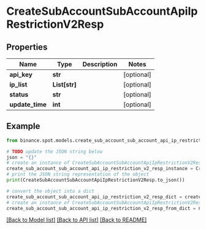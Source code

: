 # CreateSubAccountSubAccountApiIpRestrictionV2Resp


## Properties

Name | Type | Description | Notes
------------ | ------------- | ------------- | -------------
**api_key** | **str** |  | [optional] 
**ip_list** | **List[str]** |  | [optional] 
**status** | **str** |  | [optional] 
**update_time** | **int** |  | [optional] 

## Example

```python
from binance.spot.models.create_sub_account_sub_account_api_ip_restriction_v2_resp import CreateSubAccountSubAccountApiIpRestrictionV2Resp

# TODO update the JSON string below
json = "{}"
# create an instance of CreateSubAccountSubAccountApiIpRestrictionV2Resp from a JSON string
create_sub_account_sub_account_api_ip_restriction_v2_resp_instance = CreateSubAccountSubAccountApiIpRestrictionV2Resp.from_json(json)
# print the JSON string representation of the object
print(CreateSubAccountSubAccountApiIpRestrictionV2Resp.to_json())

# convert the object into a dict
create_sub_account_sub_account_api_ip_restriction_v2_resp_dict = create_sub_account_sub_account_api_ip_restriction_v2_resp_instance.to_dict()
# create an instance of CreateSubAccountSubAccountApiIpRestrictionV2Resp from a dict
create_sub_account_sub_account_api_ip_restriction_v2_resp_from_dict = CreateSubAccountSubAccountApiIpRestrictionV2Resp.from_dict(create_sub_account_sub_account_api_ip_restriction_v2_resp_dict)
```
[[Back to Model list]](../README.md#documentation-for-models) [[Back to API list]](../README.md#documentation-for-api-endpoints) [[Back to README]](../README.md)


